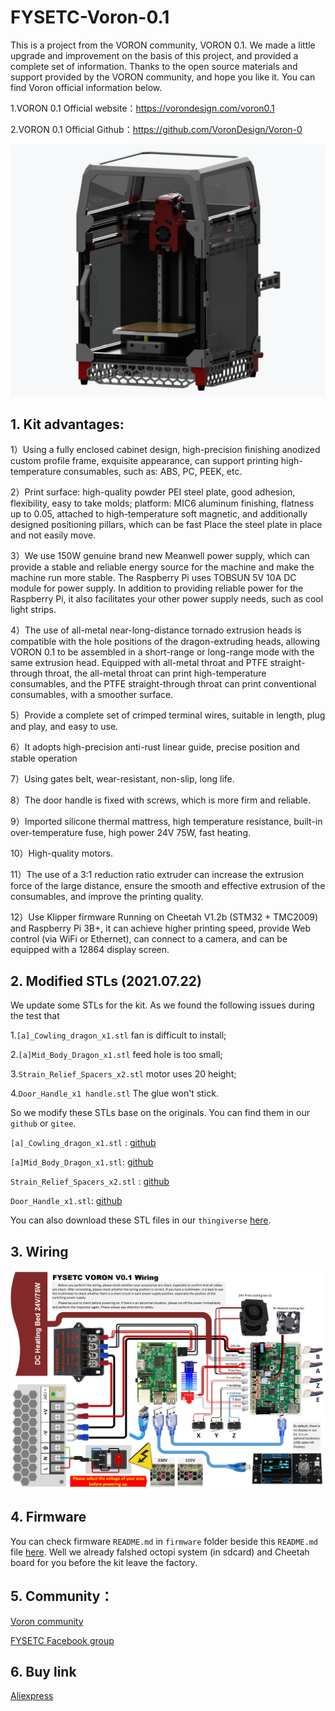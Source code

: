 # FYSETC-Voron-0.1
This is a project from the VORON community, VORON 0.1. We made a little upgrade and improvement on the basis of this project, and provided a complete set of information. Thanks to the open source materials and support provided by the VORON community, and hope you like it. You can find Voron official information below.

1.VORON 0.1 Official website：https://vorondesign.com/voron0.1

2.VORON 0.1 Official Github：https://github.com/VoronDesign/Voron-0

![](VORON01.jpg)

## 1. Kit advantages:

1）Using a fully enclosed cabinet design, high-precision finishing anodized custom profile frame, exquisite appearance, can support printing high-temperature consumables, such as: ABS, PC, PEEK, etc.

2）Print surface: high-quality powder PEI steel plate, good adhesion, flexibility, easy to take molds; platform: MIC6 aluminum finishing, flatness up to 0.05, attached to high-temperature soft magnetic, and additionally designed positioning pillars, which can be fast Place the steel plate in place and not easily move.

3）We use 150W genuine brand new Meanwell power supply, which can provide a stable and reliable energy source for the machine and make the machine run more stable. The Raspberry Pi uses TOBSUN 5V 10A DC module for power supply. In addition to providing reliable power for the Raspberry Pi, it also facilitates your other power supply needs, such as cool light strips.

4）The use of all-metal near-long-distance tornado extrusion heads is compatible with the hole positions of the dragon-extruding heads, allowing VORON 0.1 to be assembled in a short-range or long-range mode with the same extrusion head. Equipped with all-metal throat and PTFE straight-through throat, the all-metal throat can print high-temperature consumables, and the PTFE straight-through throat can print conventional consumables, with a smoother surface.

5）Provide a complete set of crimped terminal wires, suitable in length, plug and play, and easy to use.

6）It adopts high-precision anti-rust linear guide, precise position and stable operation

7）Using gates belt, wear-resistant, non-slip, long life.

8）The door handle is fixed with screws, which is more firm and reliable.

9）Imported silicone thermal mattress, high temperature resistance, built-in over-temperature fuse, high power 24V 75W, fast heating.

10）High-quality motors.

11）The use of a 3:1 reduction ratio extruder can increase the extrusion force of the large distance, ensure the smooth and effective extrusion of the consumables, and improve the printing quality.

12）Use Klipper firmware
Running on Cheetah V1.2b (STM32 + TMC2009) and Raspberry Pi 3B+, it can achieve higher printing speed, provide Web control (via WiFi or Ethernet), can connect to a camera, and can be equipped with a 12864 display screen.

## 2. Modified STLs (2021.07.22)

We update some STLs for the kit. As we found the following issues during the test that 

1.`[a]_Cowling_dragon_x1.stl` fan is difficult to install; 

2.`[a]Mid_Body_Dragon_x1.stl` feed hole is too small; 

3.`Strain_Relief_Spacers_x2.stl` motor uses 20 height; 

4.`Door_Handle_x1 handle.stl` The glue won't stick.

So we modify these STLs base on the originals. You can find them in our `github` or `gitee`.

`[a]_Cowling_dragon_x1.stl` : [github](https://github.com/FYSETC/FYSETC-Voron-0/blob/main/STLs/Toolheads/Mini_Afterburner/Dragon_Toolhead_DD/%5Ba%5D_Cowling_dragon_x1.stl)

`[a]Mid_Body_Dragon_x1.stl`: [github](https://github.com/FYSETC/FYSETC-Voron-0/blob/main/STLs/Toolheads/Mini_Afterburner/Dragon_Toolhead_DD/%5Ba%5D_Mid_Body_Dragon_x1.STL)

`Strain_Relief_Spacers_x2.stl` : [github](https://github.com/FYSETC/FYSETC-Voron-0/blob/main/STLs/Toolheads/Mini_Afterburner/Strain_Relief_Spacers_x2.STL)

`Door_Handle_x1.stl`: [github](https://github.com/FYSETC/FYSETC-Voron-0/blob/main/STLs/Panel_Mounting/Door_Handle_x1.STL)

You can also download these STL files in our `thingiverse` [here](https://www.thingiverse.com/thing:4914152).

## 3. Wiring

![](FYSETC_VORON_0.1_Wiring.jpg)

## 4. Firmware

You can check firmware `README.md` in `firmware` folder beside this `README.md` file [here](https://github.com/FYSETC/FYSETC-Voron-0/tree/main/firmware). Well we already falshed octopi system (in sdcard) and Cheetah board for you before the kit leave the factory.

## 5. Community：

[Voron community](https://discord.gg/voron)

[FYSETC Facebook group](https://www.facebook.com/groups/238970713918171)

## 6. Buy link

[Aliexpress](https://www.aliexpress.com/item/1005003123492072.html)
